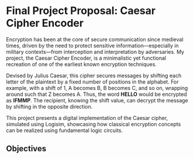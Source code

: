 # Final Project Proposal: Caesar Cipher Encoder
Encryption has been at the core of secure communication since medieval times, driven by the need to protect sensitive information—especially in military contexts—from interception and interpretation by adversaries. My project, the Caesar Cipher Encoder, is a minimalistic yet functional recreation of one of the earliest known encryption techniques.

Devised by Julius Caesar, this cipher secures messages by shifting each letter of the plaintext by a fixed number of positions in the alphabet. For example, with a shift of 1, A becomes B, B becomes C, and so on, wrapping around such that Z becomes A. Thus, the word **HELLO** would be encrypted as **IFMMP**. The recipient, knowing the shift value, can decrypt the message by shifting in the opposite direction.

This project presents a digital implementation of the Caesar cipher, simulated using Logisim, showcasing how classical encryption concepts can be realized using fundamental logic circuits.

## Objectives
